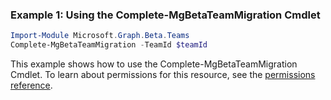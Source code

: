 ### Example 1: Using the Complete-MgBetaTeamMigration Cmdlet
```powershell
Import-Module Microsoft.Graph.Beta.Teams
Complete-MgBetaTeamMigration -TeamId $teamId
```
This example shows how to use the Complete-MgBetaTeamMigration Cmdlet.
To learn about permissions for this resource, see the [permissions reference](/graph/permissions-reference).
